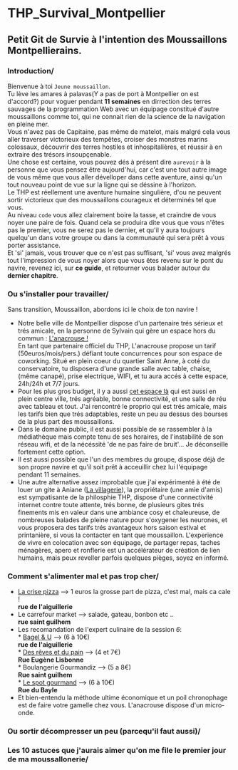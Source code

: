 # THP_Survival_Montpellier
## Petit **Git** de Survie à l'intention des Moussaillons Montpellierains.  
  
### Introduction/  
  
  Bienvenue à toi `Jeune moussaillon`.  
  Tu lève les amares à palavas(Y a pas de port à Montpellier on est d'accord?) pour voguer pendant **11 semaines** en dirrection des terres sauvages de la programmation Web avec un équipage constitué d'autre moussaillons comme toi, qui ne connait rien de la science de la navigation en pleine mer.  
  Vous n'avez pas de Capitaine, pas même de matelot, mais malgré cela vous aller traverser victorieux des tempêtes, croiser des monstres marins colossaux, découvrir des terres hostiles et inhospitalières, et réussir à en extraire des trésors insoupçenable.  
  Une chose est certaine, vous pouvez dés à présent dire `aurevoir` à la personne que vous pensez être aujourd'hui, car c'est une tout autre image de vous même que vous aller dévelloper dans cette aventure, ainsi qu'un tout nouveau point de vue sur la ligne qui se déssine à l'horizon.  
  Le THP est réellement une aventure humaine singulière, d'ou ne peuvent sortir victorieux que des moussaillons courageux et déterminés tel que vous.  
  Au niveau `code` vous allez clairement boire la tasse, et craindre de vous noyer une paire de fois. Quand cela se produira dite vous que vous n'êtes pas le premier, vous ne serez pas le dernier, et qu'il y aura toujours quelqu'un dans votre groupe ou dans la communauté qui sera prêt à vous porter assistance.  
  Et 'si' jamais, vous trouver que ce n'est pas suffisant, 'si' vous avez malgrés tout l'impression de vous noyer alors que vous êtes revenu sur le pont du navire, revenez ici, sur **ce guide**, et retourner vous balader autour du **dernier chapitre**.  
     
### Ou s'installer pour travailler/  
  
  Sans transition, Moussaillon, abordons ici le choix de ton navire !  
  *  Notre belle ville de Montpellier dispose d'un partenaire trés sérieux et trés amicale, en la personne de Sylvain qui gère un espace hors du commun :  <a href="https://www.lanacrouse.fr/">L'anacrouse !</a>  
  En tant que partenaire officiel du THP, L'anacrouse propose un tarif (50euros/mois/pers.) défiant toute concurrences pour son espace de coworking. Situé en plein coeur du quartier Saint Anne, à coté du conservatoire, tu disposera d'une grande salle avec table, chaise, (même canapé), prise electrique, WIFI, et tu aura accés à cette espace, 24h/24h et 7/7 jours. 
  *  Pour les plus gros budget, il y a aussi <a href="https://www.comenwork.com/">cet espace là</a> qui est aussi en plein centre ville, trés agréable, bonne connectivité, et une salle de réu avec tableau et tout. J'ai rencontré le proprio qui est trés amicale, mais les tarifs bien que trés adaptables, reste un peu au dessus des bourses de la plus part des moussaillons.  
  *  Dans le domaine public, il est aussi possible de se rassembler à la médiathèque mais compte tenu de ses horaires, de l'instabilité de son réseau wifi, et de la nécéssité 'de ne pas faire de bruit'... Je déconseille fortement cette option.  
  *  Il est aussi possible que l'un des membres du groupe, dispose déjà de son propre navire et qu'il soit prêt à acceuillir chez lui l'équipage pendant 11 semaines. 
  *  Une autre alternative assez improbable que j'ai expérimenté à été de louer un gite à Aniane (<a href="https://www.lavillagerie.com/">La villagerie</a>), la propriétaire (une amie d'amis) est sympatisante de la philosphie THP, dispose d'une connectivité internet contre toute attente, trés bonne, de plusieurs gites trés finements mis en valeur dans une ambiance cosy et chaleureuse, de nombreuses balades de pleine nature pour s'oxygener les neurones, et vous proposera des tarifs trés avantageux hors saison estival et printanière, si vous la contacter en tant que moussaillon. L'experience de vivre en colocation avec son équipage, de partager repas, taches ménagères, apero et ronflerie est un accélérateur de création de lien humains, mais peux reveller parfois quelques pièges, soyez en informé.    

### Comment s'alimenter mal et pas trop cher/ 
  
  *  <a href="http://www.lacrisepizza.fr/">La crise pizza</a> --> 1 euros la grosse part de pizza, c'est mal, mais ca cale !  
  **rue de l'aiguillerie**    
  *  Le carrefour market --> salade, gateau, bonbon etc ..  
  **rue saint guilhem**  
  *  Les recomandation de l'expert culinaire de la session *6*:  
    *  <a href="http://bagelandu.com/">Bagel & U</a> --> (6 à 10€)  
    **rue de l'aiguillerie**  
    *  <a href="https://www.desrevesetdupain.com/fr">Des rêves et du pain</a> --> (4 et 7€)  
    **Rue Eugène Lisbonne**  
    *  Boulangerie Gourmandiz --> (5 a 8€)  
    **Rue saint guilhem**  
    *  <a href="https://www.hba1c-gourmand.fr/">Le spot gourmand</a> --> (6 à 10€)  
    **Rue du Bayle**
  *  Et bien-entendu la méthode ultime économique et un poil chronophage est de faire votre gamelle chez vous. L'anacrouse dispose d'un micro-onde.  
  

### Ou sortir décompresser un peu (parcequ'il faut aussi)/  
### Les 10 astuces que j'aurais aimer qu'on me file le premier jour de ma moussallonerie/  
